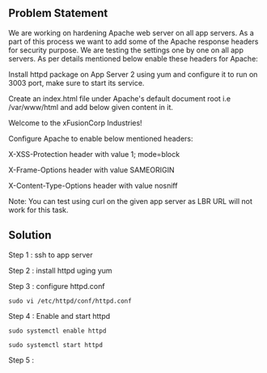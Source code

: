 ## Problem Statement

We are working on hardening Apache web server on all app servers. As a part of this process we want to add some of the Apache response headers for security purpose. We are testing the settings one by one on all app servers. As per details mentioned below enable these headers for Apache:



Install httpd package on App Server 2 using yum and configure it to run on 3003 port, make sure to start its service.

Create an index.html file under Apache's default document root i.e /var/www/html and add below given content in it.

Welcome to the xFusionCorp Industries!

Configure Apache to enable below mentioned headers:

X-XSS-Protection header with value 1; mode=block

X-Frame-Options header with value SAMEORIGIN

X-Content-Type-Options header with value nosniff

Note: You can test using curl on the given app server as LBR URL will not work for this task.


## Solution

Step 1 : ssh to app server

Step 2 : install httpd uging yum

Step 3 : configure httpd.conf

`sudo vi /etc/httpd/conf/httpd.conf`

Step 4 : Enable and start httpd

`sudo systemctl enable httpd`

`sudo systemctl start httpd`

Step 5 :
